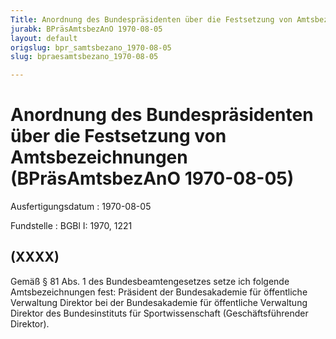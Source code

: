 ```yaml
---
Title: Anordnung des Bundespräsidenten über die Festsetzung von Amtsbezeichnungen
jurabk: BPräsAmtsbezAnO 1970-08-05
layout: default
origslug: bpr_samtsbezano_1970-08-05
slug: bpraesamtsbezano_1970-08-05

---
```


# Anordnung des Bundespräsidenten über die Festsetzung von Amtsbezeichnungen (BPräsAmtsbezAnO 1970-08-05)

Ausfertigungsdatum
:   1970-08-05

Fundstelle
:   BGBl I: 1970, 1221

## (XXXX)

Gemäß § 81 Abs. 1 des Bundesbeamtengesetzes setze ich folgende
Amtsbezeichnungen fest:
Präsident der Bundesakademie für öffentliche Verwaltung
Direktor bei der Bundesakademie für öffentliche Verwaltung
Direktor des Bundesinstituts für Sportwissenschaft (Geschäftsführender
Direktor).

